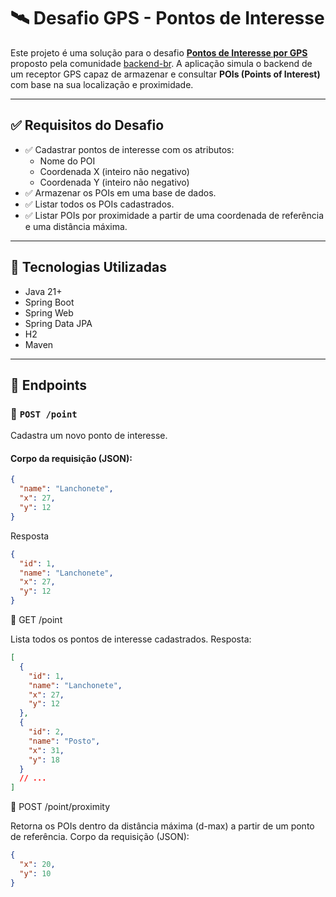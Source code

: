 # 🛰️ Desafio GPS - Pontos de Interesse

Este projeto é uma solução para o desafio [**Pontos de Interesse por GPS**](https://github.com/backend-br/desafios/blob/master/points-of-interest/PROBLEM.md) proposto pela comunidade [backend-br](https://github.com/backend-br). A aplicação simula o backend de um receptor GPS capaz de armazenar e consultar **POIs (Points of Interest)** com base na sua localização e proximidade.

---

## ✅ Requisitos do Desafio

- ✅ Cadastrar pontos de interesse com os atributos:
  - Nome do POI
  - Coordenada X (inteiro não negativo)
  - Coordenada Y (inteiro não negativo)
- ✅ Armazenar os POIs em uma base de dados.
- ✅ Listar todos os POIs cadastrados.
- ✅ Listar POIs por proximidade a partir de uma coordenada de referência e uma distância máxima.

---

## 🚀 Tecnologias Utilizadas

- Java 21+
- Spring Boot
- Spring Web
- Spring Data JPA
- H2 
- Maven

---

## 🧭 Endpoints

### 📍 `POST /point`

Cadastra um novo ponto de interesse.

#### Corpo da requisição (JSON):

```json
{
  "name": "Lanchonete",
  "x": 27,
  "y": 12
}

```

Resposta
```json
{
  "id": 1,
  "name": "Lanchonete",
  "x": 27,
  "y": 12
}
````

📍 GET /point

Lista todos os pontos de interesse cadastrados.
Resposta:

```json
[
  {
    "id": 1,
    "name": "Lanchonete",
    "x": 27,
    "y": 12
  },
  {
    "id": 2,
    "name": "Posto",
    "x": 31,
    "y": 18
  }
  // ...
]
```

📍 POST /point/proximity

Retorna os POIs dentro da distância máxima (d-max) a partir de um ponto de referência.
Corpo da requisição (JSON):

```json
{
  "x": 20,
  "y": 10
}
```


